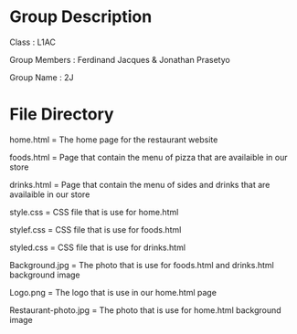 # Group Description

Class : L1AC

Group Members : Ferdinand Jacques & Jonathan Prasetyo

Group Name : 2J

# File Directory
home.html = The home page for the restaurant website

foods.html = Page that contain the menu of pizza that are availaible in our store

drinks.html = Page that contain the menu of sides and drinks that are availaible in our store

style.css = CSS file that is use for home.html

stylef.css = CSS file that is use for foods.html

styled.css = CSS file that is use for drinks.html

Background.jpg = The photo that is use for foods.html and drinks.html background image

Logo.png = The logo that is use in our home.html page

Restaurant-photo.jpg = The photo that is use for home.html background image
